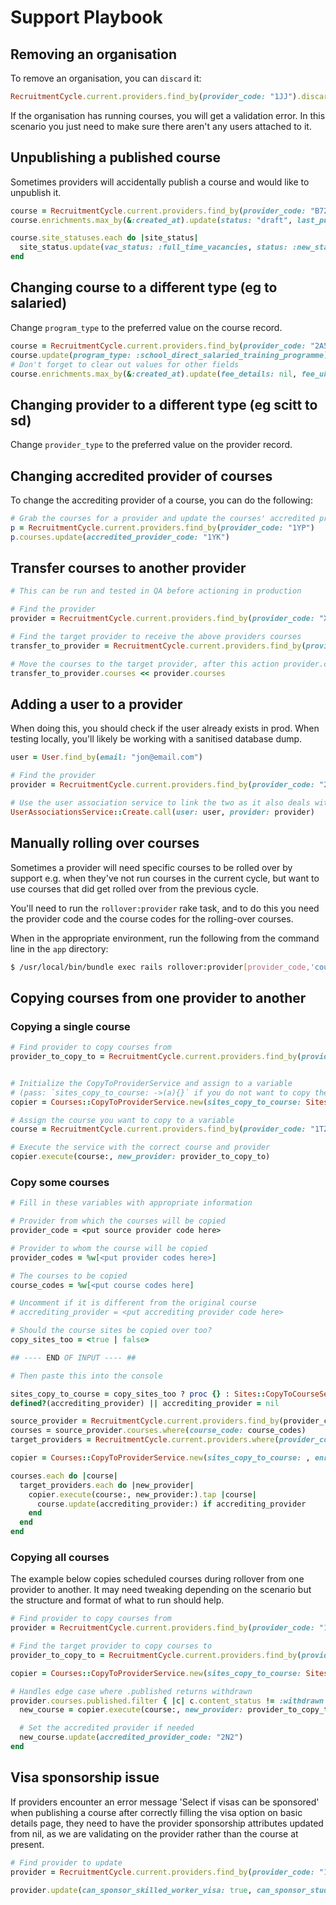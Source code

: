 # Support Playbook

## Removing an organisation

To remove an organisation, you can `discard` it:

```ruby
RecruitmentCycle.current.providers.find_by(provider_code: "1JJ").discard
```

If the organisation has running courses, you will get a validation error. In this scenario you just need to make sure there aren't any users attached to it.

## Unpublishing a published course

Sometimes providers will accidentally publish a course and would like to unpublish it.

```ruby
course = RecruitmentCycle.current.providers.find_by(provider_code: "B72").courses.find_by(course_code: "V1X1")
course.enrichments.max_by(&:created_at).update(status: "draft", last_published_timestamp_utc: nil)

course.site_statuses.each do |site_status|
  site_status.update(vac_status: :full_time_vacancies, status: :new_status, publish: :unpublished)
end
```

## Changing course to a different type (eg to salaried)

Change `program_type` to the preferred value on the course record.

```ruby
course = RecruitmentCycle.current.providers.find_by(provider_code: "2A5").courses.find_by(course_code: "P843")
course.update(program_type: :school_direct_salaried_training_programme)
# Don't forget to clear out values for other fields
course.enrichments.max_by(&:created_at).update(fee_details: nil, fee_uk_eu: nil, fee_international: nil, financial_support: nil)
```

## Changing provider to a different type (eg scitt to sd)

Change `provider_type` to the preferred value on the provider record.

## Changing accredited provider of courses

To change the accrediting provider of a course, you can do the following:

```ruby
# Grab the courses for a provider and update the courses' accredited provider
p = RecruitmentCycle.current.providers.find_by(provider_code: "1YP")
p.courses.update(accredited_provider_code: "1YK")
```

## Transfer courses to another provider

```ruby
# This can be run and tested in QA before actioning in production

# Find the provider
provider = RecruitmentCycle.current.providers.find_by(provider_code: "XXX")

# Find the target provider to receive the above providers courses
transfer_to_provider = RecruitmentCycle.current.providers.find_by(provider_code: "YYY")

# Move the courses to the target provider, after this action provider.courses.count = 0
transfer_to_provider.courses << provider.courses
```

## Adding a user to a provider

When doing this, you should check if the user already exists in prod. When testing locally, you'll likely be working with a sanitised database dump.

```ruby
user = User.find_by(email: "jon@email.com")

# Find the provider
provider = RecruitmentCycle.current.providers.find_by(provider_code: "2E1")

# Use the user association service to link the two as it also deals with notifications
UserAssociationsService::Create.call(user: user, provider: provider)
```

## Manually rolling over courses

Sometimes a provider will need specific courses to be rolled over by support e.g. when they've not run courses in the current cycle, but want to use courses that did get rolled over from the previous cycle.

You'll need to run the `rollover:provider` rake task, and to do this you need the provider code and the course codes for the rolling-over courses.

When in the appropriate environment, run the following from the command line in the `app` directory:

```bash
$ /usr/local/bin/bundle exec rails rollover:provider[provider_code,'course_code1 course_code2',true]
```

## Copying courses from one provider to another

### Copying a single course

```ruby
# Find provider to copy courses from
provider_to_copy_to = RecruitmentCycle.current.providers.find_by(provider_code: "7K9")


# Initialize the CopyToProviderService and assign to a variable
# (pass: `sites_copy_to_course: ->(a){}` if you do not want to copy the sites in the operation.)
copier = Courses::CopyToProviderService.new(sites_copy_to_course: Sites::CopyToCourseService.new, enrichments_copy_to_course: Enrichments::CopyToCourseService.new, force: true)

# Assign the course you want to copy to a variable
course = RecruitmentCycle.current.providers.find_by(provider_code: "1TZ").courses.find_by(course_code: "2KG4")

# Execute the service with the correct course and provider
copier.execute(course:, new_provider: provider_to_copy_to)
````

### Copy some courses

```ruby
# Fill in these variables with appropriate information

# Provider from which the courses will be copied
provider_code = <put source provider code here>

# Provider to whom the course will be copied
provider_codes = %w[<put provider codes here>]

# The courses to be copied
course_codes = %w[<put course codes here]

# Uncomment if it is different from the original course
# accrediting_provider = <put accrediting provider code here>

# Should the course sites be copied over too?
copy_sites_too = <true | false>

## ---- END OF INPUT ---- ##

# Then paste this into the console

sites_copy_to_course = copy_sites_too ? proc {} : Sites::CopyToCourseService.new
defined?(accrediting_provider) || accrediting_provider = nil

source_provider = RecruitmentCycle.current.providers.find_by(provider_code:)
courses = source_provider.courses.where(course_code: course_codes)
target_providers = RecruitmentCycle.current.providers.where(provider_code: provider_codes)

copier = Courses::CopyToProviderService.new(sites_copy_to_course: , enrichments_copy_to_course: Enrichments::CopyToCourseService.new, force: true)

courses.each do |course|
  target_providers.each do |new_provider|
    copier.execute(course:, new_provider:).tap |course|
      course.update(accrediting_provider:) if accrediting_provider
    end
  end
end
````


### Copying all courses

The example below copies scheduled courses during rollover from one provider to another. It may need tweaking depending on the scenario but the structure and format of what to run should help.

```ruby
# Find provider to copy courses from
provider = RecruitmentCycle.current.providers.find_by(provider_code: "1TZ")

# Find the target provider to copy courses to
provider_to_copy_to = RecruitmentCycle.current.providers.find_by(provider_code: "2A6")

copier = Courses::CopyToProviderService.new(sites_copy_to_course: Sites::CopyToCourseService.new, enrichments_copy_to_course: Enrichments::CopyToCourseService.new, force: true)

# Handles edge case where .published returns withdrawn
provider.courses.published.filter { |c| c.content_status != :withdrawn }.each do |course|
  new_course = copier.execute(course:, new_provider: provider_to_copy_to)

  # Set the accredited provider if needed
  new_course.update(accredited_provider_code: "2N2")
end
```

## Visa sponsorship issue

If providers encounter an error message 'Select if visas can be sponsored' when publishing a course after correctly filling the visa option on basic details page, they need to have the provider sponsorship attributes updated from nil, as we are validating on the provider rather than the course at present.

```ruby
# Find provider to update
provider = RecruitmentCycle.current.providers.find_by(provider_code: "1TZ")

provider.update(can_sponsor_skilled_worker_visa: true, can_sponsor_student_visa: true)
```
